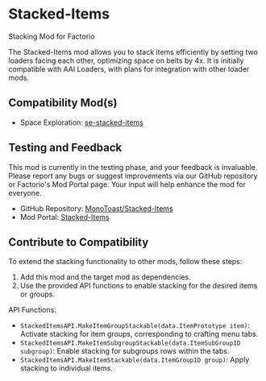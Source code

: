 # Stacked-Items
Stacking Mod for Factorio

The Stacked-Items mod allows you to stack items efficiently by setting two loaders facing each other, optimizing space on belts by 4x. It is initially compatible with AAI Loaders, with plans for integration with other loader mods.

## Compatibility Mod(s)
- Space Exploration: [se-stacked-items](https://mods.factorio.com/mod/se-stacked-items)

## Testing and Feedback
This mod is currently in the testing phase, and your feedback is invaluable. Please report any bugs or suggest improvements via our GitHub repository or Factorio's Mod Portal page. Your input will help enhance the mod for everyone.

- GitHub Repository: [MonoToast/Stacked-Items](https://github.com/MonoToast/Stacked-Items)
- Mod Portal: [Stacked-Items](https://mods.factorio.com/mod/stacked-items)

## Contribute to Compatibility
To extend the stacking functionality to other mods, follow these steps:

1. Add this mod and the target mod as dependencies.
2. Use the provided API functions to enable stacking for the desired items or groups.

API Functions:
- `StackedItemsAPI.MakeItemGroupStackable(data.ItemPrototype item)`: Activate stacking for item groups, corresponding to crafting menu tabs.
- `StackedItemsAPI.MakeItemSubgroupStackable(data.ItemSubGroupID subgroup)`: Enable stacking for subgroups rows within the tabs.
- `StackedItemsAPI.MakeItemStackable(data.ItemGroupID group)`: Apply stacking to individual items.
